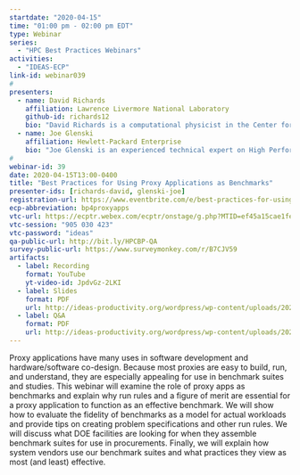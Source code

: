 ```yaml
---
startdate: "2020-04-15"
time: "01:00 pm - 02:00 pm EDT"
type: Webinar
series:
  - "HPC Best Practices Webinars"
activities:
  - "IDEAS-ECP"
link-id: webinar039
#
presenters:
  - name: David Richards
    affiliation: Lawrence Livermore National Laboratory
    github-id: richards12
    bio: "David Richards is a computational physicist in the Center for Applied Scientific Computing at Lawrence Livermore National Laboratory. Drawing upon extensive experience designing scientific simulation codes, David leads the Advanced Architecture and Portability Specialists (AAPS) team and is the PI for the ECP Proxy App Project. He is a winner of both the IEEE/ACM Gordon Bell Award (2007) and the R&D 100 award (2013). David holds a B.S. in Physics from Harvey Mudd College and a Ph.D. in Physics from the University of Illinois at Urbana-Champaign."
  - name: Joe Glenski
    affiliation: Hewlett-Packard Enterprise
    bio: "Joe Glenski is an experienced technical expert on High Performance Computing architectures and performance, with broad system knowledge and deep technical understanding of the ways HPC systems provide unmatched performance to advance science. He has led technical work for HPE, Cray, and SGI for major procurements, critical system acceptances, and new product bring-up. Joe is currently the CORAL-2 Performance Lead for HPE, guiding the performance and benchmarking activities for the “Frontier” system at Oak Ridge National Laboratory and the “El Capitan” system at Lawrence Livermore National Laboratory."
#
webinar-id: 39
date: 2020-04-15T13:00-0400
title: "Best Practices for Using Proxy Applications as Benchmarks"
presenter-ids: [richards-david, glenski-joe]
registration-url: https://www.eventbrite.com/e/best-practices-for-using-proxy-applications-as-benchmarks-tickets-99267956129
ecp-abbreviation: bp4proxyapps
vtc-url: https://ecptr.webex.com/ecptr/onstage/g.php?MTID=ef45a15cae1fedbf5da996bde90d3d9d0
vtc-session: "905 030 423"
vtc-password: "ideas"
qa-public-url: http://bit.ly/HPCBP-QA
survey-public-url: https://www.surveymonkey.com/r/B7CJV59
artifacts:
  - label: Recording
    format: YouTube
    yt-video-id: JpdvGz-2LKI
  - label: Slides
    format: PDF
    url: http://ideas-productivity.org/wordpress/wp-content/uploads/2020/04/webinar039-bpproxyapps.pdf
  - label: Q&A
    format: PDF
    url: http://ideas-productivity.org/wordpress/wp-content/uploads/2020/04/webinar039-bpproxyapps-qa.pdf
---
```

Proxy applications have many uses in software development and hardware/software co-design. Because most proxies are easy to build, run, and understand, they are especially appealing for use in benchmark suites and studies. This webinar will examine the role of proxy apps as benchmarks and explain why run rules and a figure of merit are essential for a proxy application to function as an effective benchmark. We will show how to evaluate the fidelity of benchmarks as a model for actual workloads and provide tips on creating problem specifications and other run rules. We will discuss what DOE facilities are looking for when they assemble benchmark suites for use in procurements. Finally, we will explain how system vendors use our benchmark suites and what practices they view as most (and least) effective.
